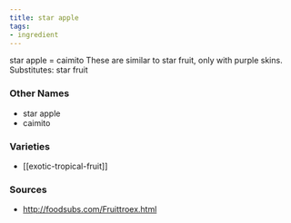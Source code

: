 ```yaml
---
title: star apple
tags:
- ingredient
---
```

star apple = caimito These are similar to star fruit, only with purple skins. Substitutes: star fruit

### Other Names

* star apple
* caimito

### Varieties

* [[exotic-tropical-fruit]]

### Sources
* http://foodsubs.com/Fruittroex.html
